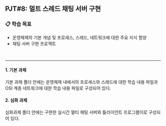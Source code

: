 ## PJT#8: 멀트 스레드 채팅 서버 구현

### 📋 학습 목표

- 운영체제의 기본 개념 및 프로세스, 스레드, 네트워크에 대한 주요 지식 함양
- 채팅 서버 구현 프로젝트

 <br>

---

#### 1. 기본 과제

기본 과제 폴더 안에는 운영체제 내에서의 프로세스와 스레드에 대한 학습 내용 파일과 OSI 계층 네트워크에 대한 학습 내용 파일로 구성되어 있다.

#### 2. 심화 과제

심화과제 폴더 안에는 구현한 실시간 멀티 채팅 서버와 틀라이언트 프로그램이로 구성되어 있다.
